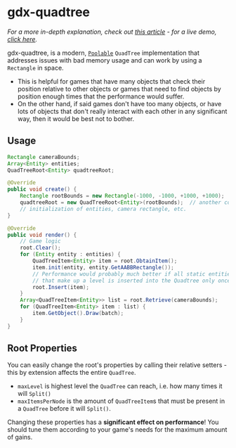 # gdx-quadtree

*For a more in-depth explanation, check out <a href="https://aretesoftware.it/libgdx/gdx-quadtree.html">this article</a> - for a live demo, <a href="https://aretesoftware.it/libgdx/gdx-quadtree-example/">click here</a>.*

gdx-quadtree, is a modern, <code><a href="https://libgdx.com/wiki/articles/memory-management">Poolable</a></code> <code>QuadTree</code> implementation that addresses issues with bad memory usage and can work by using a <code>Rectangle</code> in space. 
* This is helpful for games that have many objects that check their position relative to other objects or games that need to find objects by position enough times that the performance would suffer. 
* On the other hand, if said games don't have too many objects, or have lots of objects that don't really interact with each other in any significant way, then it would be best not to bother.

## Usage
```java
Rectangle cameraBounds;
Array<Entity> entities;
QuadTreeRoot<Entity> quadtreeRoot;

@Override
public void create() {
    Rectangle rootBounds = new Rectangle(-1000, -1000, +1000, +1000);
    quadtreeRoot = new QuadTreeRoot<Entity>(rootBounds);  // another constructor is available
    // initialization of entities, camera rectangle, etc.
}

@Override
public void render() {
    // Game logic
    root.Clear();
    for (Entity entity : entities) {
        QuadTreeItem<Entity> item = root.ObtainItem();
        item.init(entity, entity.GetAABBRectangle());
        // Performance would probably much better if all static entities & geometry 
        // that make up a level is inserted into the Quadtree only once!
        root.Insert(item);
    }
    Array<QuadTreeItem<Entity>> list = root.Retrieve(cameraBounds);
    for (QuadTreeItem<Entity> item : list) {
        item.GetObject().Draw(batch);
    }
}
```

## Root Properties
You can easily change the root's properties by calling their relative setters - this by extension affects the entire <code>QuadTree</code>.
* <code>maxLevel</code> is highest level the <code>QuadTree</code> can reach, i.e. how many times it will <code>Split()</code>
* <code>maxItemsPerNode</code> is the amount of <code>QuadTreeItem</code>s that must be present in a <code>QuadTree</code> before it will <code>Split()</code>.

Changing these properties has a **significant effect on performance**! You should tune them according to your game's needs for the maximum amount of gains.
